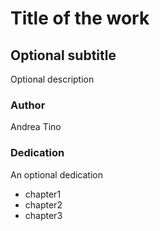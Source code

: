 # Title of the work
## Optional subtitle

Optional description

### Author
Andrea Tino

### Dedication
An optional dedication

- chapter1
- chapter2
- chapter3